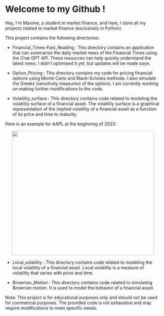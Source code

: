 # Welcome to my Github !
Hey, I'm Maxime, a student in market finance, and here, I store all my projects related to market finance (exclusively in Python). 

This project contains the following directories:

- Financial_Times-Fast_Reading : 
This directory contains an application that can summarize the daily market news of the Financial Times using the Chat GPT API. These resources can help quickly understand the latest news. I didn't optimised it yet, but updates will be made soon.

- Option_Pricing : 
This directory contains my code for pricing financial options using Monte Carlo and Black-Scholes methods. I also simulate the Greeks (sensitivity measures) of the options. I am currently working on making further modifications to the code.

- Volatility_surface : 
This directory contains code related to modeling the volatility surface of a financial asset. The volatility surface is a graphical representation of the implied volatility of a financial asset as a function of its price and time to maturity.

Here is an example for AAPL at the beginning of 2023:

<p align="center">
<img src="https://github.com/MaximeMasson/Market_Finance/blob/main/Volatility Surface/volatility_surface_AAPL.png" data-canonical-src="https://github.com/MaximeMasson/Market_Finance/blob/main/Volatility Surface/volatility_surface_AAPL.png" width="460" height="401" />
</p>

- Local_volatility : 
This directory contains code related to modeling the local volatility of a financial asset. Local volatility is a measure of volatility that varies with price and time.

- Brownian_Motion : 
This directory contains code related to simulating Brownian motion. It is used to model the behavior of a financial asset.

Note: This project is for educational purposes only and should not be used for commercial purposes. The provided code is not exhaustive and may require modifications to meet specific needs.
